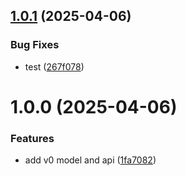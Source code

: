 ## [1.0.1](https://github.com/nicholasscabral/youtube-summarizer/compare/v1.0.0...v1.0.1) (2025-04-06)


### Bug Fixes

* test ([267f078](https://github.com/nicholasscabral/youtube-summarizer/commit/267f078003f53fb4430b6724b59b598d02139953))

# 1.0.0 (2025-04-06)


### Features

* add v0 model and api ([1fa7082](https://github.com/nicholasscabral/youtube-summarizer/commit/1fa708265af74a2cf52f0be569cd9cf0a671e618))
